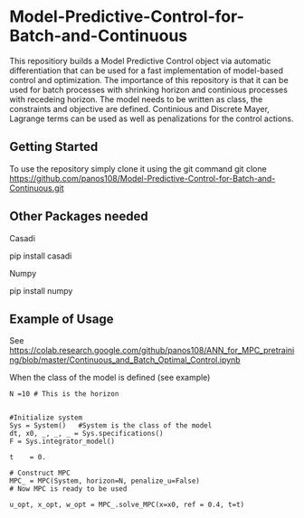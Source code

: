 # Model-Predictive-Control-for-Batch-and-Continuous


This repositiory builds a Model Predictive Control object via automatic differentiation that can be used for a fast implementation of model-based control and optimization.
The importance of this repository is that it can be used for batch processes with shrinking horizon and continious processes with recedeing horizon. 
The model needs to be written as class, the constraints and objective are defined. 
Continious and Discrete Mayer, Lagrange terms can be used as well as penalizations for the control actions. 

## Getting Started

To use the repository simply clone it using the git command
git clone https://github.com/panos108/Model-Predictive-Control-for-Batch-and-Continuous.git

## Other Packages needed
Casadi

pip install casadi

Numpy 

pip install numpy


## Example of Usage

See https://colab.research.google.com/github/panos108/ANN_for_MPC_pretraining/blob/master/Continuous_and_Batch_Optimal_Control.ipynb

When the class of the model is defined (see example)
```
N =10 # This is the horizon


#Initialize system
Sys = System()   #System is the class of the model
dt, x0, _, _, _ = Sys.specifications()
F = Sys.integrator_model()

t    = 0.

# Construct MPC
MPC_ = MPC(System, horizon=N, penalize_u=False) 
# Now MPC is ready to be used 

u_opt, x_opt, w_opt = MPC_.solve_MPC(x=x0, ref = 0.4, t=t)

```
